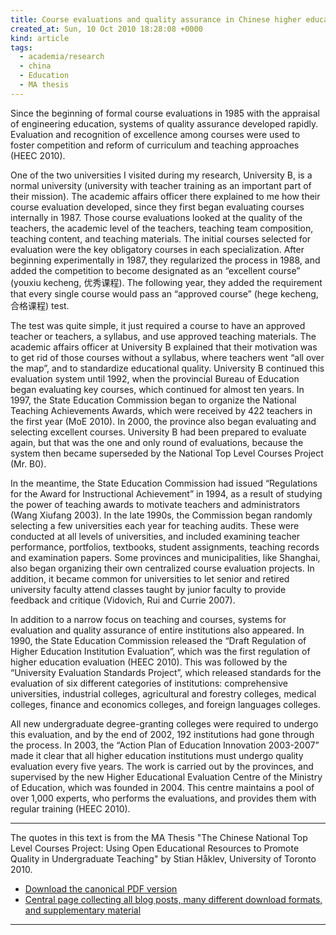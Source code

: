 ```yaml
---
title: Course evaluations and quality assurance in Chinese higher education
created_at: Sun, 10 Oct 2010 18:28:08 +0000
kind: article
tags:
  - academia/research
  - china
  - Education
  - MA thesis
---
```


Since the beginning of formal course evaluations in 1985 with the
appraisal of engineering education, systems of quality assurance
developed rapidly. Evaluation and recognition of excellence among
courses were used to foster competition and reform of curriculum and
teaching approaches (HEEC 2010).

One of the two universities I visited during my research, University B,
is a normal university (university with teacher training as an important
part of their mission). The academic affairs officer there explained to
me how their course evaluation developed, since they first began
evaluating courses internally in 1987. Those course evaluations looked
at the quality of the teachers, the academic level of the teachers,
teaching team composition, teaching content, and teaching materials. The
initial courses selected for evaluation were the key obligatory courses
in each specialization. After beginning experimentally in 1987, they
regularized the process in 1988, and added the competition to become
designated as an “excellent course” (youxiu kecheng, 优秀课程). The
following year, they added the requirement that every single course
would pass an “approved course” (hege kecheng, 合格课程) test.

The test was quite simple, it just required a course to have an approved
teacher or teachers, a syllabus, and use approved teaching materials.
The academic affairs officer at University B explained that their
motivation was to get rid of those courses without a syllabus, where
teachers went “all over the map”, and to standardize educational
quality. University B continued this evaluation system until 1992, when
the provincial Bureau of Education began evaluating key courses, which
continued for almost ten years. In 1997, the State Education Commission
began to organize the National Teaching Achievements Awards, which were
received by 422 teachers in the first year (MoE 2010). In 2000, the
province also began evaluating and selecting excellent courses.
University B had been prepared to evaluate again, but that was the one
and only round of evaluations, because the system then became superseded
by the National Top Level Courses Project (Mr. B0).

In the meantime, the State Education Commission had issued “Regulations
for the Award for Instructional Achievement” in 1994, as a result of
studying the power of teaching awards to motivate teachers and
administrators (Wang Xiufang 2003). In the late 1990s, the Commission
began randomly selecting a few universities each year for teaching
audits. These were conducted at all levels of universities, and included
examining teacher performance, portfolios, textbooks, student
assignments, teaching records and examination papers. Some provinces and
municipalities, like Shanghai, also began organizing their own
centralized course evaluation projects. In addition, it became common
for universities to let senior and retired university faculty attend
classes taught by junior faculty to provide feedback and critique
(Vidovich, Rui and Currie 2007).

In addition to a narrow focus on teaching and courses, systems for
evaluation and quality assurance of entire institutions also appeared.
In 1990, the State Education Commission released the “Draft Regulation
of Higher Education Institution Evaluation”, which was the first
regulation of higher education evaluation (HEEC 2010). This was followed
by the “University Evaluation Standards Project”, which released
standards for the evaluation of six different categories of
institutions: comprehensive universities, industrial colleges,
agricultural and forestry colleges, medical colleges, finance and
economics colleges, and foreign languages colleges.

All new undergraduate degree-granting colleges were required to undergo
this evaluation, and by the end of 2002, 192 institutions had gone
through the process. In 2003, the “Action Plan of Education Innovation
2003-2007” made it clear that all higher education institutions must
undergo quality evaluation every five years. The work is carried out by
the provinces, and supervised by the new Higher Educational Evaluation
Centre of the Ministry of Education, which was founded in 2004. This
centre maintains a pool of over 1,000 experts, who performs the
evaluations, and provides them with regular training (HEEC 2010).

* * * * *

The quotes in this text is from the MA Thesis "The Chinese National Top
Level Courses Project: Using Open Educational Resources to Promote
Quality in Undergraduate Teaching" by Stian Håklev, University of
Toronto 2010.

-   [Download the canonical PDF
  version](http://reganmian.net/top-level-courses/Haklev_Stian_201009_MA_thesis.pdf)
-   [Central page collecting all blog posts, many different download
  formats, and supplementary
  material](http://reganmian.net/top-level-courses)

* * * * *
